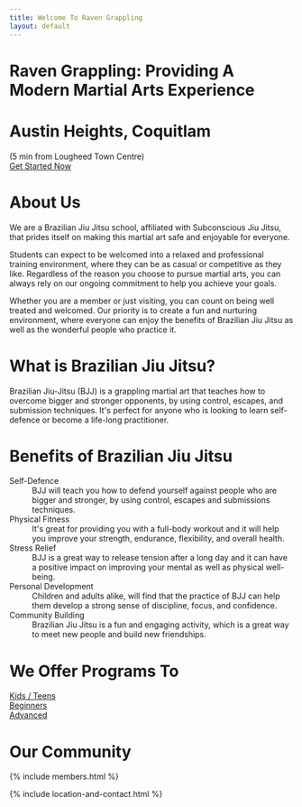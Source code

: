 ```yaml
---
title: Welcome To Raven Grappling
layout: default
---
```


<div class="container-fluid rg-landing-raven">
  <div class="container">
    <h1 class="display-3 fw-bold rg-welcome">Raven Grappling: Providing A Modern Martial Arts Experience</h1>
    <h1 class="display-5 fw-bold mb-1 rg-welcome"> Austin Heights, Coquitlam</h1>
    <div class="fs-5 fw-bold mb-5 rg-welcome">(5 min from Lougheed Town Centre)</div>
    <a href="/memberships" class="rg-button">Get Started Now</a>
  </div>  
</div>

<div class= "container py-5 px-4 p-lg-5 rg-subconscious-logo-bg">
  <h1 class="text-center fw-bold">
    About Us
  </h1>

  <p>
    We are a Brazilian Jiu Jitsu school, affiliated with Subconscious Jiu Jitsu, that prides itself on making this martial art safe and enjoyable for everyone.
  </p>
  <p>
    Students can expect to be welcomed into a relaxed and professional training environment, where they can be as casual or competitive as they like. Regardless of the reason you choose to pursue martial arts, you can always rely on our ongoing commitment to help you achieve your goals.
  </p>
  <p>
    Whether you are a member or just visiting, you can count on being well treated and welcomed. Our priority is to create a fun and nurturing environment, where everyone can enjoy the benefits of Brazilian Jiu Jitsu as well as the wonderful people who practice it.
  </p>
</div>

<div class="container py-5 px-4 p-lg-4">
  <h1 class="text-center fw-bold">What is Brazilian Jiu Jitsu?</h1>
  <p>
    Brazilian Jiu-Jitsu (BJJ) is a grappling martial art that teaches how to overcome bigger and stronger opponents, by using control, escapes, and submission techniques. It's perfect for anyone who is looking to learn self-defence or become a life-long practitioner.
  </p>
</div>

<div class="container py-5 px-4 p-lg-4 rg-container-bg">
  <h1 class="text-center fw-bold">Benefits of Brazilian Jiu Jitsu</h1>

  <dl>
    <dt>
      Self-Defence
    </dt>
    <dd>
      BJJ will teach you how to defend yourself against people who are bigger and stronger, by using control, escapes and submissions techniques.
    </dd>
    <dt>
      Physical Fitness
    </dt>
    <dd>
      It's great for providing you with a full-body workout and it will help you improve your strength, endurance, flexibility, and overall health.
    </dd>
    <dt>
      Stress Relief
    </dt>
    <dd>
      BJJ is a great way to release tension after a long day and it can have a positive impact on improving your mental as well as physical well-being.
    </dd>
    <dt>
      Personal Development
    </dt>
    <dd>
      Children and adults alike, will find that the practice of BJJ can help them develop a strong sense of discipline, focus, and confidence.
    </dd>
    <dt>
      Community Building
    </dt>
    <dd>
      Brazilian Jiu Jitsu is a fun and engaging activity, which is a great way to meet new people and build new friendships.
    </dd>
  </dl>
</div>

<div class="container py-5 px-4 p-lg-4">
  <h1 class="text-center fw-bold">We Offer Programs To</h1>
  <div class="rg-image-buttons">
    <a href="/kids-teens">
      <div class="rg-image-button-kids"></div>
      <span>Kids / Teens</span>
    </a>
    <a href="/beginners">
      <div class="rg-image-button-beginners"></div>
      <span>Beginners</span>
    </a>
    <a href="/advanced">
      <div class="rg-image-button-advanced"></div>
      <span>Advanced</span>
    </a>
  </div>
</div>

<div class="container py-5 px-4 p-lg-4 rg-container-bg">
  <h1 class="text-center">
    Our Community
  </h1>

  {% include members.html %}

  {% include location-and-contact.html %}
</div>

